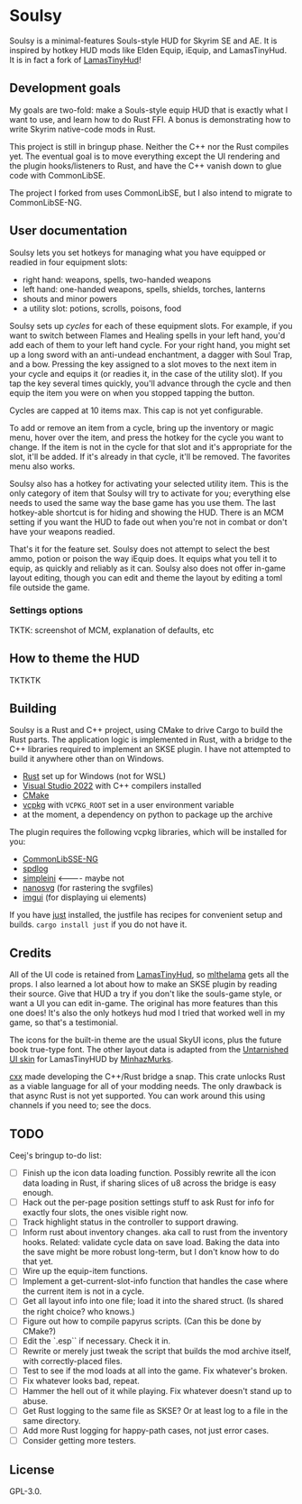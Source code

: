 # Soulsy

Soulsy is a minimal-features Souls-style HUD for Skyrim SE and AE. It is inspired by hotkey HUD mods like Elden Equip, iEquip, and LamasTinyHud. It is in fact a fork of [LamasTinyHud](https://github.com/mlthelama/LamasTinyHUD)!

## Development goals

My goals are two-fold: make a Souls-style equip HUD that is exactly what I want to use, and learn how to do Rust FFI. A bonus is demonstrating how to write Skyrim native-code mods in Rust.

This project is still in bringup phase. Neither the C++ nor the Rust compiles yet. The eventual goal is to move everything except the UI rendering and the plugin hooks/listeners to Rust, and have the C++ vanish down to glue code with CommonLibSE.

The project I forked from uses CommonLibSE, but I also intend to migrate to CommonLibSE-NG.

## User documentation

Soulsy lets you set hotkeys for managing what you have equipped or readied in four equipment slots:

- right hand: weapons, spells, two-handed weapons
- left hand: one-handed weapons, spells, shields, torches, lanterns
- shouts and minor powers
- a utility slot: potions, scrolls, poisons, food

Soulsy sets up _cycles_ for each of these equipment slots. For example, if you want to switch between Flames and Healing spells in your left hand, you'd add each of them to your left hand cycle. For your right hand, you might set up a long sword with an anti-undead enchantment, a dagger with Soul Trap, and a bow. Pressing the key assigned to a slot moves to the next item in your cycle and equips it (or readies it, in the case of the utility slot). If you tap the key several times quickly, you'll advance through the cycle and then equip the item you were on when you stopped tapping the button. 

Cycles are capped at 10 items max. This cap is not yet configurable.

To add or remove an item from a cycle, bring up the inventory or magic menu, hover over the item, and press the hotkey for the cycle you want to change. If the item is not in the cycle for that slot and it's appropriate for the slot, it'll be added. If it's already in that cycle, it'll be removed. The favorites menu also works.

Soulsy also has a hotkey for activating your selected utility item. This is the only category of item that Soulsy will try to activate for you; everything else needs to used the same way the base game has you use them. The last hotkey-able shortcut is for hiding and showing the HUD. There is an MCM setting if you want the HUD to fade out when you're not in combat or don't have your weapons readied.

That's it for the feature set. Soulsy does not attempt to select the best ammo, potion or poison the way iEquip does. It equips what you tell it to equip, as quickly and reliably as it can. Soulsy also does not offer in-game layout editing, though you can edit and theme the layout by editing a toml file outside the game.

### Settings options

TKTK: screenshot of MCM, explanation of defaults, etc

## How to theme the HUD

TKTKTK

## Building

Soulsy is a Rust and C++ project, using CMake to drive Cargo to build the Rust parts. The application logic is implemented in Rust, with a bridge to the C++ libraries required to implement an SKSE plugin. I have not attempted to build it anywhere other than on Windows.

- [Rust](https://rustup.rs) set up for Windows (not for WSL)
- [Visual Studio 2022](https://visualstudio.microsoft.com) with C++ compilers installed
- [CMake](https://cmake.org)
- [vcpkg](https://github.com/microsoft/vcpkg) with `VCPKG_ROOT` set in a user environment variable
- at the moment, a dependency on python to package up the archive

The plugin requires the following vcpkg libraries, which will be installed for you:

- [CommonLibSSE-NG](https://github.com/CharmedBaryon/CommonLibSSE-NG)
- [spdlog](https://github.com/gabime/spdlog)
- [simpleini](https://github.com/brofield/simpleini)  <---- maybe not
- [nanosvg](https://github.com/memononen/nanosvg) (for rastering the svgfiles)
- [imgui](https://github.com/ocornut/imgui) (for displaying ui elements)

If you have [just](https://just.systems) installed, the justfile has recipes for convenient setup and builds. `cargo install just` if you do not have it.

## Credits

All of the UI code is retained from [LamasTinyHud](https://www.nexusmods.com/skyrimspecialedition/mods/82545), so [mlthelama](https://github.com/mlthelama) gets all the props. I also learned a lot about how to make an SKSE plugin by reading their source. Give that HUD a try if you don't like the souls-game style, or want a UI you can edit in-game. The original has more features than this one does! It's also the only hotkeys hud mod I tried that worked well in my game, so that's a testimonial.

The icons for the built-in theme are the usual SkyUI icons, plus the future book true-type font. The other layout data is adapted from the [Untarnished UI skin](https://www.nexusmods.com/skyrimspecialedition/mods/82545) for LamasTinyHUD by [MinhazMurks](https://www.nexusmods.com/skyrimspecialedition/users/26341279).

[cxx](https://cxx.rs/) made developing the C++/Rust bridge a snap. This crate unlocks Rust as a viable language for all of your modding needs. The only drawback is that async Rust is not yet supported. You can work around this using channels if you need to; see the docs.

## TODO

Ceej's bringup to-do list:

- [ ] Finish up the icon data loading function. Possibly rewrite all the icon data loading in Rust, if sharing slices of u8 across the bridge is easy enough.
- [ ] Hack out the per-page position settings stuff to ask Rust for info for exactly four slots, the ones visible right now.
- [ ] Track highlight status in the controller to support drawing.
- [ ] Inform rust about inventory changes. aka call to rust from the inventory hooks. Related: validate cycle data on save load. Baking the data into the save might be more robust long-term, but I don't know how to do that yet.
- [ ] Wire up the equip-item functions.
- [ ] Implement a get-current-slot-info function that handles the case where the current item is not in a cycle.
- [ ] Get all layout info into one file; load it into the shared struct. (Is shared the right choice? who knows.)
- [ ] Figure out how to compile papyrus scripts. (Can this be done by CMake?)
- [ ] Edit the `.esp`` if necessary. Check it in.
- [ ] Rewrite or merely just tweak the script that builds the mod archive itself, with correctly-placed files.
- [ ] Test to see if the mod loads at all into the game. Fix whatever's broken.
- [ ] Fix whatever looks bad, repeat.
- [ ] Hammer the hell out of it while playing. Fix whatever doesn't stand up to abuse.
- [ ] Get Rust logging to the same file as SKSE? Or at least log to a file in the same directory.
- [ ] Add more Rust logging for happy-path cases, not just error cases.
- [ ] Consider getting more testers.

## License

GPL-3.0.
